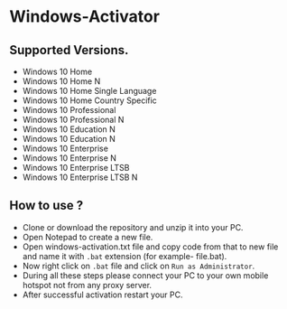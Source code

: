 # Windows-Activator

## Supported Versions.
- Windows 10 Home
- Windows 10 Home N
- Windows 10 Home Single Language
- Windows 10 Home Country Specific
- Windows 10 Professional
- Windows 10 Professional N
- Windows 10 Education N
- Windows 10 Education N
- Windows 10 Enterprise
- Windows 10 Enterprise N
- Windows 10 Enterprise LTSB
- Windows 10 Enterprise LTSB N


## How to use ?
- Clone or download the repository and unzip it into your PC.
- Open Notepad to create a new file.
- Open windows-activation.txt file and copy code from that to new file and name it with `.bat` extension (for example- file.bat).
- Now right click on `.bat` file and click on `Run as Administrator`.
- During all these steps please connect your PC to your own mobile hotspot not from any proxy server.
- After successful activation restart your PC.
